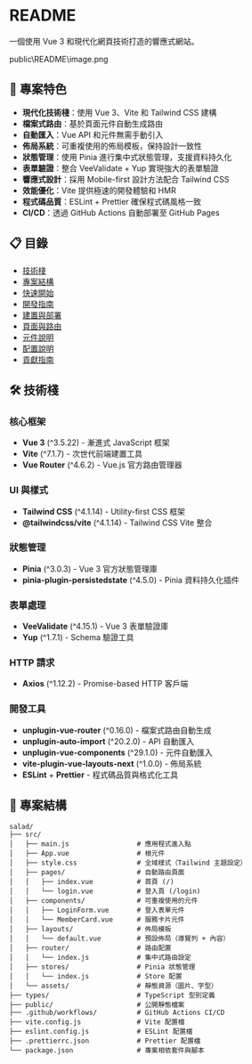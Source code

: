 # README

一個使用 Vue 3 和現代化網頁技術打造的響應式網站。

public\README\image.png

## 🚀 專案特色

- **現代化技術棧**：使用 Vue 3、Vite 和 Tailwind CSS 建構
- **檔案式路由**：基於頁面元件自動生成路由
- **自動匯入**：Vue API 和元件無需手動引入
- **佈局系統**：可重複使用的佈局模板，保持設計一致性
- **狀態管理**：使用 Pinia 進行集中式狀態管理，支援資料持久化
- **表單驗證**：整合 VeeValidate + Yup 實現強大的表單驗證
- **響應式設計**：採用 Mobile-first 設計方法配合 Tailwind CSS
- **效能優化**：Vite 提供極速的開發體驗和 HMR
- **程式碼品質**：ESLint + Prettier 確保程式碼風格一致
- **CI/CD**：透過 GitHub Actions 自動部署至 GitHub Pages

## 📋 目錄

- [技術棧](#-技術棧)
- [專案結構](#-專案結構)
- [快速開始](#-快速開始)
- [開發指南](#-開發指南)
- [建置與部署](#-建置與部署)
- [頁面與路由](#-頁面與路由)
- [元件說明](#-元件說明)
- [配置說明](#-配置說明)
- [貢獻指南](#-貢獻指南)

## 🛠 技術棧

### 核心框架

- **Vue 3** (^3.5.22) - 漸進式 JavaScript 框架
- **Vite** (^7.1.7) - 次世代前端建置工具
- **Vue Router** (^4.6.2) - Vue.js 官方路由管理器

### UI 與樣式

- **Tailwind CSS** (^4.1.14) - Utility-first CSS 框架
- **@tailwindcss/vite** (^4.1.14) - Tailwind CSS Vite 整合

### 狀態管理

- **Pinia** (^3.0.3) - Vue 3 官方狀態管理庫
- **pinia-plugin-persistedstate** (^4.5.0) - Pinia 資料持久化插件

### 表單處理

- **VeeValidate** (^4.15.1) - Vue 3 表單驗證庫
- **Yup** (^1.7.1) - Schema 驗證工具

### HTTP 請求

- **Axios** (^1.12.2) - Promise-based HTTP 客戶端

### 開發工具

- **unplugin-vue-router** (^0.16.0) - 檔案式路由自動生成
- **unplugin-auto-import** (^20.2.0) - API 自動匯入
- **unplugin-vue-components** (^29.1.0) - 元件自動匯入
- **vite-plugin-vue-layouts-next** (^1.0.0) - 佈局系統
- **ESLint** + **Prettier** - 程式碼品質與格式化工具

## 📁 專案結構

```
salad/
├── src/
│   ├── main.js                 # 應用程式進入點
│   ├── App.vue                 # 根元件
│   ├── style.css               # 全域樣式（Tailwind 主題設定）
│   ├── pages/                  # 自動路由頁面
│   │   ├── index.vue           # 首頁 (/)
│   │   └── login.vue           # 登入頁 (/login)
│   ├── components/             # 可重複使用的元件
│   │   ├── LoginForm.vue       # 登入表單元件
│   │   └── MemberCard.vue      # 服務卡片元件
│   ├── layouts/                # 佈局模板
│   │   └── default.vue         # 預設佈局（導覽列 + 內容）
│   ├── router/                 # 路由配置
│   │   └── index.js            # 集中式路由設定
│   ├── stores/                 # Pinia 狀態管理
│   │   └── index.js            # Store 配置
│   └── assets/                 # 靜態資源（圖片、字型）
├── types/                      # TypeScript 型別定義
├── public/                     # 公開靜態檔案
├── .github/workflows/          # GitHub Actions CI/CD
├── vite.config.js              # Vite 配置檔
├── eslint.config.js            # ESLint 配置檔
├── .prettierrc.json            # Prettier 配置檔
└── package.json                # 專案相依套件與腳本
```
